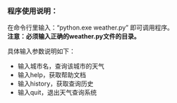 
### 程序使用说明：

在命令行里输入：“python.exe weather.py” 即可调用程序。  
**注意：必须输入正确的weather.py文件的目录。**

具体输入参数说明如下：
* 输入城市名，查询该城市的天气  
* 输入help，获取帮助文档
* 输入history，获取查询历史  
* 输入quit，退出天气查询系统
